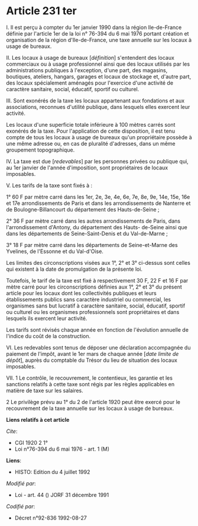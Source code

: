 # Article 231 ter

I. Il est perçu à compter du 1er janvier 1990 dans la région Ile-de-France définie par l'article 1er de la loi n° 76-394 du 6
mai 1976 portant création et organisation de la région d'Ile-de-France, une taxe annuelle sur les locaux à usage de bureaux.

II. Les locaux à usage de bureaux [*définition*] s'entendent des locaux commerciaux ou à usage professionnel ainsi que des
locaux utilisés par les administrations publiques à l'exception, d'une part, des magasins, boutiques, ateliers, hangars,
garages et locaux de stockage et, d'autre part, des locaux spécialement aménagés pour l'exercice d'une activité de caractère
sanitaire, social, éducatif, sportif ou culturel.

III. Sont exonérés de la taxe les locaux appartenant aux fondations et aux associations, reconnues d'utilité publique, dans
lesquels elles exercent leur activité.

Les locaux d'une superficie totale inférieure à 100 mètres carrés sont exonérés de la taxe. Pour l'application de cette
disposition, il est tenu compte de tous les locaux à usage de bureaux qu'un propriétaire possède à une même adresse ou, en
cas de pluralité d'adresses, dans un même groupement topographique.

IV. La taxe est due [*redevables*] par les personnes privées ou publique qui, au 1er janvier de l'année d'imposition, sont
propriétaires de locaux imposables.

V. Les tarifs de la taxe sont fixés à :

1° 60 F par mètre carré dans les 1er, 2e, 3e, 4e, 6e, 7e, 8e, 9e, 14e, 15e, 16e et 17e arrondissements de Paris et dans les
arrondissements de Nanterre et de Boulogne-Billancourt du département des Hauts-de-Seine ;

2° 36 F par mètre carré dans les autres arrondissements de Paris, dans l'arrondissement d'Antony, du département des Hauts-
de-Seine ainsi que dans les départements de Seine-Saint-Denis et du Val-de-Marne ;

3° 18 F par mètre carré dans les départements de Seine-et-Marne des Yvelines, de l'Essonne et du Val-d'Oise.

Les limites des circonscriptions visées aux 1°, 2° et 3° ci-dessus sont celles qui existent à la date de promulgation de la
présente loi.

Toutefois, le tarif de la taxe est fixé à respectivement 30 F, 22 F et 16 F par mètre carré pour les circonscriptions
définies aux 1°, 2° et 3° du présent article pour les locaux dont les collectivités publiques et leurs établissements publics
sans caractère industriel ou commercial, les organismes sans but lucratif à caractère sanitaire, social, éducatif, sportif ou
culturel ou les organismes professionnels sont propriétaires et dans lesquels ils exercent leur activité.

Les tarifs sont révisés chaque année en fonction de l'évolution annuelle de l'indice du coût de la construction.

VI. Les redevables sont tenus de déposer une déclaration accompagnée du paiement de l'impôt, avant le 1er mars de chaque
année [*date limite de dépôt*], auprès du comptable du Trésor du lieu de situation des locaux imposables.

VII. 1 Le contrôle, le recouvrement, le contentieux, les garantie et les sanctions relatifs à cette taxe sont régis par les
règles applicables en matière de taxe sur les salaires.

2 Le privilège prévu au 1° du 2 de l'article 1920 peut être exercé pour le recouvrement de la taxe annuelle sur les locaux à
usage de bureaux.

**Liens relatifs à cet article**

_Cite_:

  - CGI 1920 2 1°
  - Loi n°76-394 du 6 mai 1976 - art. 1 (M)

**Liens**:

  - HISTO: Edition du 4 juillet 1992

_Modifié par_:

  - Loi - art. 44 () JORF 31 décembre 1991

_Codifié par_:

  - Décret n°92-836 1992-08-27
